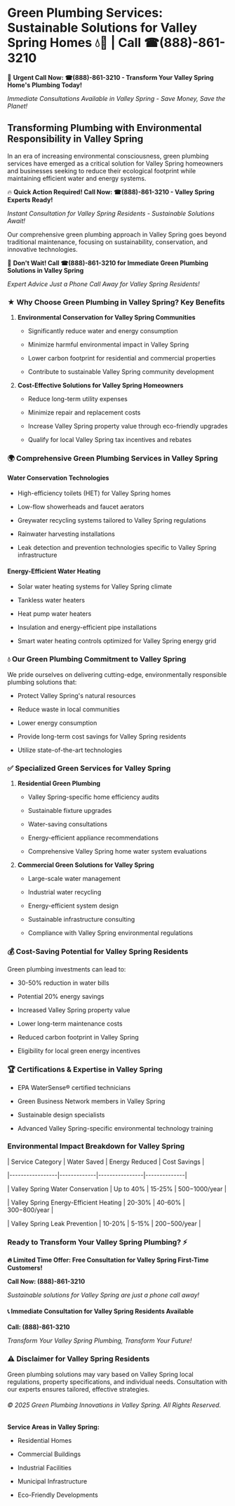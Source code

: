 # Green Plumbing Services: Sustainable Solutions for Valley Spring Homes 💧🌿 | Call ☎(888)-861-3210

🚨 **Urgent Call Now: ☎(888)-861-3210 - Transform Your Valley Spring Home's Plumbing Today!**
*Immediate Consultations Available in Valley Spring - Save Money, Save the Planet!*

## Transforming Plumbing with Environmental Responsibility in Valley Spring

In an era of increasing environmental consciousness, green plumbing services have emerged as a critical solution for Valley Spring homeowners and businesses seeking to reduce their ecological footprint while maintaining efficient water and energy systems. 

🔥 **Quick Action Required! Call Now: ☎(888)-861-3210 - Valley Spring Experts Ready!**
*Instant Consultation for Valley Spring Residents - Sustainable Solutions Await!*

Our comprehensive green plumbing approach in Valley Spring goes beyond traditional maintenance, focusing on sustainability, conservation, and innovative technologies.

🚨 **Don't Wait! Call ☎(888)-861-3210 for Immediate Green Plumbing Solutions in Valley Spring**
*Expert Advice Just a Phone Call Away for Valley Spring Residents!*

### ★ Why Choose Green Plumbing in Valley Spring? Key Benefits

1. **Environmental Conservation for Valley Spring Communities** 
   - Significantly reduce water and energy consumption
   - Minimize harmful environmental impact in Valley Spring
   - Lower carbon footprint for residential and commercial properties
   - Contribute to sustainable Valley Spring community development

2. **Cost-Effective Solutions for Valley Spring Homeowners** 
   - Reduce long-term utility expenses
   - Minimize repair and replacement costs
   - Increase Valley Spring property value through eco-friendly upgrades
   - Qualify for local Valley Spring tax incentives and rebates

### 🌍 Comprehensive Green Plumbing Services in Valley Spring

#### Water Conservation Technologies
- High-efficiency toilets (HET) for Valley Spring homes
- Low-flow showerheads and faucet aerators
- Greywater recycling systems tailored to Valley Spring regulations
- Rainwater harvesting installations
- Leak detection and prevention technologies specific to Valley Spring infrastructure

#### Energy-Efficient Water Heating
- Solar water heating systems for Valley Spring climate
- Tankless water heaters
- Heat pump water heaters
- Insulation and energy-efficient pipe installations
- Smart water heating controls optimized for Valley Spring energy grid

### 💧 Our Green Plumbing Commitment to Valley Spring

We pride ourselves on delivering cutting-edge, environmentally responsible plumbing solutions that:
- Protect Valley Spring's natural resources
- Reduce waste in local communities
- Lower energy consumption
- Provide long-term cost savings for Valley Spring residents
- Utilize state-of-the-art technologies

### ✅ Specialized Green Services for Valley Spring

1. **Residential Green Plumbing**
   - Valley Spring-specific home efficiency audits
   - Sustainable fixture upgrades
   - Water-saving consultations
   - Energy-efficient appliance recommendations
   - Comprehensive Valley Spring home water system evaluations

2. **Commercial Green Solutions for Valley Spring**
   - Large-scale water management
   - Industrial water recycling
   - Energy-efficient system design
   - Sustainable infrastructure consulting
   - Compliance with Valley Spring environmental regulations

### 💰 Cost-Saving Potential for Valley Spring Residents

Green plumbing investments can lead to:
- 30-50% reduction in water bills
- Potential 20% energy savings
- Increased Valley Spring property value
- Lower long-term maintenance costs
- Reduced carbon footprint in Valley Spring
- Eligibility for local green energy incentives

### 🏆 Certifications & Expertise in Valley Spring

- EPA WaterSense® certified technicians
- Green Business Network members in Valley Spring
- Sustainable design specialists
- Advanced Valley Spring-specific environmental technology training

### Environmental Impact Breakdown for Valley Spring

| Service Category | Water Saved | Energy Reduced | Cost Savings |
|-----------------|-------------|----------------|--------------|
| Valley Spring Water Conservation | Up to 40% | 15-25% | $500-$1000/year |
| Valley Spring Energy-Efficient Heating | 20-30% | 40-60% | $300-$800/year |
| Valley Spring Leak Prevention | 10-20% | 5-15% | $200-$500/year |

### Ready to Transform Your Valley Spring Plumbing? ⚡

**🔥 Limited Time Offer: Free Consultation for Valley Spring First-Time Customers!**

**Call Now: (888)-861-3210**
*Sustainable solutions for Valley Spring are just a phone call away!*

#### 📞 Immediate Consultation for Valley Spring Residents Available

**Call: (888)-861-3210**
*Transform Your Valley Spring Plumbing, Transform Your Future!*

### ⚠️ Disclaimer for Valley Spring Residents

Green plumbing solutions may vary based on Valley Spring local regulations, property specifications, and individual needs. Consultation with our experts ensures tailored, effective strategies.

###### © 2025 Green Plumbing Innovations in Valley Spring. All Rights Reserved.

**Service Areas in Valley Spring:** 
- Residential Homes
- Commercial Buildings
- Industrial Facilities
- Municipal Infrastructure
- Eco-Friendly Developments